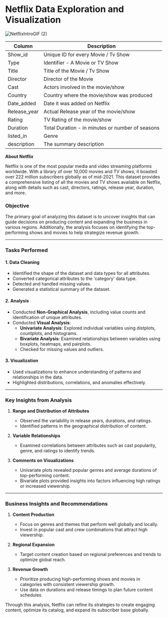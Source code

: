 # Netflix Data Exploration and Visualization

![NetflixIntroGIF (2)](https://github.com/yashika-malhotra/Netflix-Data-Exploration-and-Visualization/assets/154385962/2b675d0e-d401-4a8f-a2d0-1974fcae42ca)

Column | Description | 
--- | --- 
Show_id | Unique ID for every Movie / Tv Show | 
Type | Identifier - A Movie or TV Show | 
Title | Title of the Movie / Tv Show | 
Director | Director of the Movie | 
Cast | Actors involved in the movie/show |
Country | Country where the movie/show was produced | 
Date_added | Date it was added on Netflix | 
Release_year |  Actual Release year of the movie/show | 
Rating | TV Rating of the movie/show | 
Duration | Total Duration - in minutes or number of seasons | 
listed_in | Genre | 
description | The summary description | 


**About Netflix**

Netflix is one of the most popular media and video streaming platforms worldwide. With a library of over 10,000 movies and TV shows, it boasted over 222 million subscribers globally as of mid-2021. This dataset provides a comprehensive listing of all the movies and TV shows available on Netflix, along with details such as cast, directors, ratings, release year, duration, and more.

### Objective  
The primary goal of analyzing this dataset is to uncover insights that can guide decisions on producing content and expanding the business in various regions. Additionally, the analysis focuses on identifying the top-performing shows and movies to help strategize revenue growth.

---

### **Tasks Performed**

#### 1. **Data Cleaning**  
   - Identified the shape of the dataset and data types for all attributes.  
   - Converted categorical attributes to the 'category' data type.  
   - Detected and handled missing values.  
   - Generated a statistical summary of the dataset.  

#### 2. **Analysis**  
   - Conducted **Non-Graphical Analysis**, including value counts and identification of unique attributes.  
   - Conducted **Visual Analysis**:  
     - **Univariate Analysis**: Explored individual variables using distplots, countplots, and histograms.  
     - **Bivariate Analysis**: Examined relationships between variables using boxplots, heatmaps, and pairplots.  
     - Checked for missing values and outliers.

#### 3. **Visualization**  
   - Used visualizations to enhance understanding of patterns and relationships in the data.  
   - Highlighted distributions, correlations, and anomalies effectively.

---

### **Key Insights from Analysis**

1. **Range and Distribution of Attributes**  
   - Observed the variability in release years, durations, and ratings.  
   - Identified patterns in the geographical distribution of content.

2. **Variable Relationships**  
   - Examined correlations between attributes such as cast popularity, genre, and ratings to identify trends.  

3. **Comments on Visualizations**  
   - Univariate plots revealed popular genres and average durations of top-performing content.  
   - Bivariate plots provided insights into factors influencing high ratings or increased viewership.  

---

### **Business Insights and Recommendations**  

1. **Content Production**  
   - Focus on genres and themes that perform well globally and locally.  
   - Invest in popular cast and crew combinations that attract high viewership.  

2. **Regional Expansion**  
   - Target content creation based on regional preferences and trends to optimize global reach.  

3. **Revenue Growth**  
   - Prioritize producing high-performing shows and movies in categories with consistent viewership growth.  
   - Use data on durations and release timings to plan future content schedules.  

Through this analysis, Netflix can refine its strategies to create engaging content, optimize its catalog, and expand its subscriber base globally.
